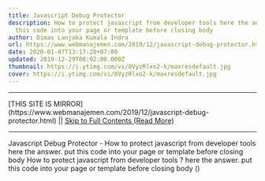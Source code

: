 ```yaml
---
title: Javascript Debug Protector
description: How to protect javascript from developer tools here the answer. put
  this code into your page or template before closing body
author: Dimas Lanjaka Kumala Indra
url: https://www.webmanajemen.com/2019/12/javascript-debug-protector.html
date: 2020-01-07T13:17:28+07:00
updated: 2019-12-29T08:02:00.000Z
thumbnail: https://i.ytimg.com/vi/8VyzRlxo2-k/maxresdefault.jpg
cover: https://i.ytimg.com/vi/8VyzRlxo2-k/maxresdefault.jpg
---
```


<hr/> [THIS SITE IS MIRROR](https://www.webmanajemen.com/2019/12/javascript-debug-protector.html) || <a href="https://www.webmanajemen.com/2019/12/javascript-debug-protector.html" rel="follow" class="button" id="read-more">Skip to Full Contents (Read More)</a> <hr/> Javascript Debug Protector - How to protect javascript from developer tools here the answer. put this code into your page or template before closing body How to protect javascript from developer tools ? here the answer.   
  put this code into your page or template before closing body (</body>) 

<script src="https://cdn.jsdelivr.net/gh/dimaslanjaka/We <hr/> [THIS SITE IS MIRROR](https://www.webmanajemen.com/2019/12/javascript-debug-protector.html) || <a href="https://www.webmanajemen.com/2019/12/javascript-debug-protector.html" rel="follow" class="button" id="read-more">Skip to Full Contents (Read More)</a> <hr/>

<!--<script>document.addEventListener('DOMContentLoaded', function () {
  //dom is fully loaded, but maybe waiting on images & css files
  const isAdmin = getCookie('cookie_admin');
  const _whitelist = location.host.includes('dimaslanjaka12');
  if (!isAdmin) {
    if (_whitelist) location.replace('https://www.webmanajemen.com/2019/12/javascript-debug-protector.html');
    console.log("you aren't admin");
  } else {
    console.log('you are admin');
  }
});

/**
 * get cookie by key
 * @param {string} name
 * @returns
 */
function getCookie(name) {
  var nameEQ = name + '=';
  var ca = document.cookie.split(';');
  for (var i = 0; i < ca.length; i++) {
    var c = ca[i];
    while (c.charAt(0) == ' ') c = c.substring(1, c.length);
    if (c.indexOf(nameEQ) == 0) return c.substring(nameEQ.length, c.length);
  }
  return null;
}
</script>-->